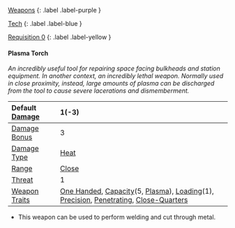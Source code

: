 
[Weapons](Game/Weapons-List)
{: .label .label-purple }

[Tech](Game/Tech)
{: .label .label-blue }

[Requisition 0](Game/Deployment#Requisition)
{: .label .label-yellow }
#### Plasma Torch
*An incredibly useful tool for repairing space facing bulkheads and station equipment. In another context, an incredibly lethal weapon. Normally used in close proximity, instead, large amounts of plasma can be discharged from the tool to cause severe lacerations and dismemberment.*

| Default [Damage](Core/Weapons#Calculating%20Damage) | 1(-3) |
| :--- | :--- |
| [Damage Bonus](Game/Core/Weapons#Damage%20Bonus) | 3 |
| [Damage Type](Core/Weapons#Damage%20Type) | [Heat](Game/Core/Injury#Heat) |
| [Range](Core/Weapons#Range) | [Close](Game/Core/Movement#Close) |
| [Threat](Core/Weapons#Threat) | 1 |
| [Weapon Traits](Core/Weapon-Traits) | [One Handed](Game/Core/Blocks/One-Handed), [Capacity](Game/Core/Blocks/Capacity)(5, [Plasma](Game/Munition-Details#Plasma)), [Loading](Game/Core/Blocks/Loading)(1), [Precision](Game/Core/Blocks/Precision), [Penetrating](Game/Core/Blocks/Penetrating), [Close-Quarters](Game/Core/Blocks/Close-Quarters) |


* This weapon can be used to perform welding and cut through metal.